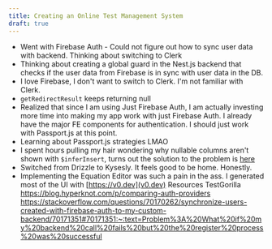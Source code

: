 ```yaml
---
title: Creating an Online Test Management System
draft: true
---
```



- Went with Firebase Auth - Could not figure out how to sync user data with backend. Thinking about switching to Clerk
- Thinking about creating a global guard in the Nest.js backend that checks if the user data from Firebase is in sync with user data in the DB.  
- I love Firebase, I don't want to switch to Clerk. I'm not familiar with Clerk.
- `getRedirectResult` keeps returning null
- Realized that since I am using Just Firebase Auth, I am actually investing more time into making my app work with just Firebase Auth. I already have the major FE components for authentication. I should just work with Passport.js at this point. 
- Learning about Passport.js strategies LMAO
- I spent hours pulling my hair wondering why nullable columns aren't shown with `$inferInsert`, turns out the solution to the problem is [here](https://github.com/drizzle-team/drizzle-orm/issues/2636#issuecomment-2314537568)
- Switched from Drizzle to Kysesly. It feels good to be home. Honestly.
- Implementing the Equation Editor was such a pain in the ass. I generated most of the UI with [https://v0.dev](v0.dev)
Resources
TestGorilla
https://blog.hyperknot.com/p/comparing-auth-providers
https://stackoverflow.com/questions/70170262/synchronize-users-created-with-firebase-auth-to-my-custom-backend/70171351#70171351:~:text=Problem%3A%20What%20if%20my%20backend%20call%20fails%20but%20the%20register%20process%20was%20successful

